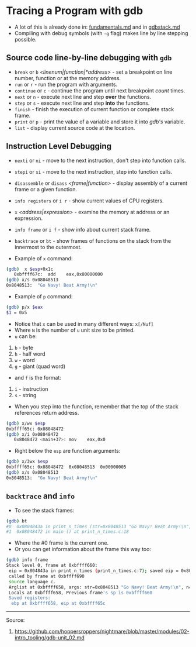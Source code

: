 # Tracing a Program with gdb

- A lot of this is already done in: [fundamentals.md](../../notes/debugging/fundamentals.md) and in [gdbstack.md](../../notes/stack_debug/gdbstack.md)
- Compiling with debug symbols (with `-g` flag) makes line by line stepping possible.

## Source code line-by-line debugging with `gdb`

- `break` or `b` *<linenum|function|\*address>* - set a breakpoint on line number, function or at the memory address.
- `run` or `r` *<ARGS>* - run the program with arguments.
- `continue` or `c` *<count>* - continue the program until next breakpoint *count* times.
- `next` or `n` - execute next line and step __over__ the functions.
- `step` or `s` - execute next line and step __into__ the functions.
- `finish` - finish the execution of current function or complete stack frame.
- `print` or `p` - print the value of a variable and store it into *gdb's* variable.
- `list` - display current source code at the location.

## Instruction Level Debugging

- `nexti` or `ni` - move to the next instruction, don't step into function calls.
- `stepi` or `si` - move to the next instruction, step into function calls.
- `disassemble` or `disass` *<frame|function>* - display assembly of a current frame or a given function.
- `info registers` or `i r` - show current values of CPU registers.
- `x` *<address|expression>* - examine the memory at address or an expression.
- `info frame` or `i f` - show info about current stack frame.
- `backtrace` or `bt` - show frames of functions on the stack from the innermost to the outermost.

- Example of `x` command:

```sh
(gdb)  x $esp+0x1c
   0xbffff67c:  add    eax,0x80000000
(gdb) x/s 0x08048513
0x8048513:  "Go Navy! Beat Army!\n"
```

- Example of `p` command:

```sh
(gdb) p/x $eax 
$1 = 0x5
```

- Notice that `x` can be used in many different ways: `x[/Nuf]`
- Where `N` is the number of `u` unit size to be printed.
- `u` can be:
1. `b` - byte
2. `h` - half word
3. `w` - word
4. `g` - giant (quad word)

- and `f` is the format:
1. `i` - instruction
2. `s` - string

- When you step into the function, remember that the top of the stack references return address.

```sh
(gdb) x/wx $esp
0xbffff65c: 0x08048472
(gdb) x/i 0x08048472
   0x8048472 <main+37>: mov    eax,0x0
```

- Right below the `esp` are function arguments:

```sh
(gdb) x/3wx $esp
0xbffff65c: 0x08048472  0x08048513  0x00000005
(gdb) x/s 0x08048513
0x8048513:  "Go Navy! Beat Army!\n"
```

## `backtrace` and `info`

- To see the stack frames:

```sh
(gdb) bt
#0  0x0804843a in print_n_times (str=0x8048513 "Go Navy! Beat Army!\n", n=5) at print_n_times.c:7
#1  0x08048472 in main () at print_n_times.c:18
```

- Where the #0 frame is the current one.
- Or you can get information about the frame this way too:

```sh
(gdb) info frame
Stack level 0, frame at 0xbffff660:
 eip = 0x804843a in print_n_times (print_n_times.c:7); saved eip = 0x8048472
 called by frame at 0xbffff690
 source language c.
 Arglist at 0xbffff658, args: str=0x8048513 "Go Navy! Beat Army!\n", n=5
 Locals at 0xbffff658, Previous frame's sp is 0xbffff660
 Saved registers:
  ebp at 0xbffff658, eip at 0xbffff65c
```

---

Source:
1. https://github.com/hoppersroppers/nightmare/blob/master/modules/02-intro_tooling/gdb-unit_02.md
